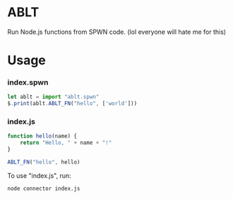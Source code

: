 # ABLT
Run Node.js functions from SPWN code. (lol everyone will hate me for this)

# Usage
### index.spwn
```ts
let ablt = import "ablt.spwn"
$.print(ablt.ABLT_FN("hello", ['world']))
```
### index.js
```js
function hello(name) {
	return "Hello, " + name + "!"
}

ABLT_FN("hello", hello)
```
To use "index.js", run:
```
node connector index.js
```
